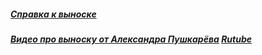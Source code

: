 ##### [Справка к выноске](https://github.com/kuvbur/gdl_bibl/wiki/%D0%A1%D0%BF%D1%80%D0%B0%D0%B2%D0%BA%D0%B0-%D0%BA-%D0%B2%D1%8B%D0%BD%D0%BE%D1%81%D0%BA%D0%B5--BeArt-Label-mod)
##### [Видео про выноску от Александра Пушкарёва](https://youtu.be/YfxWgJC21JA?si=OXODLgmxKnzHeYwH) [Rutube](https://rutube.ru/video/2032d51b7708622da48077d36b17938a/?r=wd)
